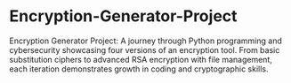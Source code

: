 # Encryption-Generator-Project
Encryption Generator Project: A journey through Python programming and cybersecurity showcasing four versions of an encryption tool. From basic substitution ciphers to advanced RSA encryption with file management, each iteration demonstrates growth in coding and cryptographic skills.
